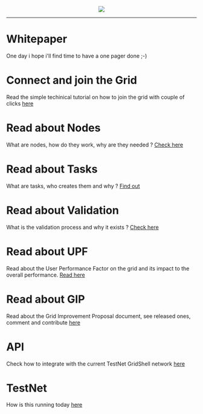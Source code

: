 <p align="center">
<img src=https://gridshl.files.wordpress.com/2022/06/img_3486.png>
</p>
<p align="center">
  <i></i>
</p>

- - - - - - - - - - - - 

# Whitepaper
One day i hope i'll find time to have a one pager done ;-)

# Connect and join the Grid 
Read the simple techinical tutorial on how to join the grid with couple of clicks [here](https://github.com/invpe/gridshell/blob/main/Documentation/Tutorials/Join.md) 

# Read about Nodes
What are nodes, how do they work, why are they needed ? [Check here](https://github.com/invpe/gridshell/blob/main/Documentation/Tutorials/Nodes.md)

# Read about Tasks
What are tasks, who creates them and why ? [Find out](https://github.com/invpe/gridshell/blob/main/Documentation/Tutorials/Task.md)

# Read about Validation
What is the validation process and why it exists ? [Check here](https://github.com/invpe/gridshell/blob/main/Documentation/Tutorials/Validation.md)

# Read about UPF
Read about the User Performance Factor on the grid and its impact to the overall performance. [Read here](https://github.com/invpe/gridshell/blob/main/Documentation/Tutorials/UPF.md)

# Read about GIP
Read about the Grid Improvement Proposal document, see released ones, comment and contribute [here](https://github.com/invpe/gridshell/blob/main/Documentation/Tutorials/GIP.md)

# API
Check how to integrate with the current TestNet GridShell network [here](https://github.com/invpe/GridShell/tree/main/Documentation/API)

# TestNet
How is this running today [here](https://github.com/invpe/GridShell/blob/main/Documentation/Tutorials/GTN.md)
